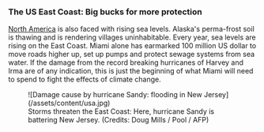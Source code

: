 ### The US East Coast: Big bucks for more protection

[North America](https://correctiv.org/recherchen/klima/artikel/2017/07/28/steigende-meere-uebersicht-nordamerika/) is also faced with rising sea levels. Alaska's perma-frost soil is thawing and is rendering villages uninhabitable. Every year, sea levels are rising on the East Coast. Miami alone has earmarked 100 million US dollar to move roads higher up, set up pumps and protect sewage systems from sea water. If the damage from the record breaking hurricanes of Harvey and Irma are of any indication, this is just the beginning of what Miami will need to spend to fight the effects of climate change.

<figure>
  ![Damage cause by hurricane Sandy: flooding in New Jersey](/assets/content/usa.jpg)
  <figcaption>
  Storms threaten the East Coast: Here, hurricane Sandy is battering New Jersey. (Credits:&nbsp;Doug&nbsp;Mills&nbsp;/&nbsp;Pool&nbsp;/&nbsp;AFP)
  </figcaption>
</figure>
